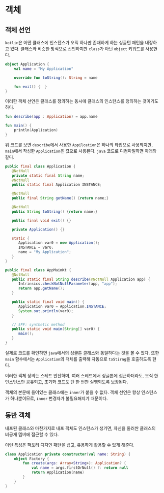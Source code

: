 # 객체

## 객체 선언

`kotlin`은 어떤 클래스에 인스턴스가 오직 하나만 존재하게 하는 싱글턴 패턴을 내장하고 있다.
클래스와 비슷한 방식으로 선언하지만 `class`가 아닌 `object` 키워드를 사용한다.

```kotlin
object Application {
    val name = "My Application"

    override fun toString(): String = name

    fun exit() {  }
}
```

이러한 객체 선언은 클래스를 정의하는 동시에 클래스의 인스턴스를 정의하는 것이기도 하다.

```kotlin
fun describe(app : Application) = app.name

fun main() {
    println(Application)
}
```

위 코드를 보면 `describe`에서 사용한 `Appilcation`은 하나의 타입으로 사용되지만,
`main`에서 작성한 `Application`은 값으로 사용된다. `java` 코드로 디컴파일하면 아래와 같다.

```java
public final class Application {
   @NotNull
   private static final String name;
   @NotNull
   public static final Application INSTANCE;

   @NotNull
   public final String getName() {return name;}

   @NotNull
   public String toString() {return name;}

   public final void exit() {}

   private Application() {}

   static {
      Application var0 = new Application();
      INSTANCE = var0;
      name = "My Application";
   }
}
```

```java
public final class AppMainKt {
   @NotNull
   public static final String describe(@NotNull Application app) {
      Intrinsics.checkNotNullParameter(app, "app");
      return app.getName();
   }

   public static final void main() {
      Application var0 = Application.INSTANCE;
      System.out.println(var0);
   }

   // $FF: synthetic method
   public static void main(String[] var0) {
      main();
   }
}
```

실제로 코드를 확인하면 `java`에서의 싱글톤 클래스와 동일하다는 것을 볼 수 있다.
또한 `main` 함수에서는 `Application`의 객체를 출력해 자동으로 `toStirng`을 호출하도록 한다.

이러한 객체 정의는 스레드 안전하며, 여러 스레드에서 싱글톤에 접근하더라도, 오직 한 인스턴스만 공유되고, 초기화 코드도 단 한 번만 실행되도록 보장된다.

객체의 본문에 들어있는 클래스에는 `inner`가 붙을 수 없다.
객체 선언은 항상 인스턴스가 하나뿐이므로, `inner` 변경자가 불필요해지기 때문이다.

## 동반 객체

내포된 클래스와 마찬가지로 내포 객체도 인스턴스가 생기면, 자신을 둘러싼 클래스의 비공개 멤버에 접근할 수 있다.

이런 특성은 팩토리 디자인 패턴을 쉽고, 유용하게 활용할 수 있게 해준다.

```kotlin
class Application private constructor(val name: String) {
    object Factory {
        fun create(args: Array<String>): Application? {
            val name = args.firstOrNull() ?: return null
            return Application(name)
        }
    }
}
```


